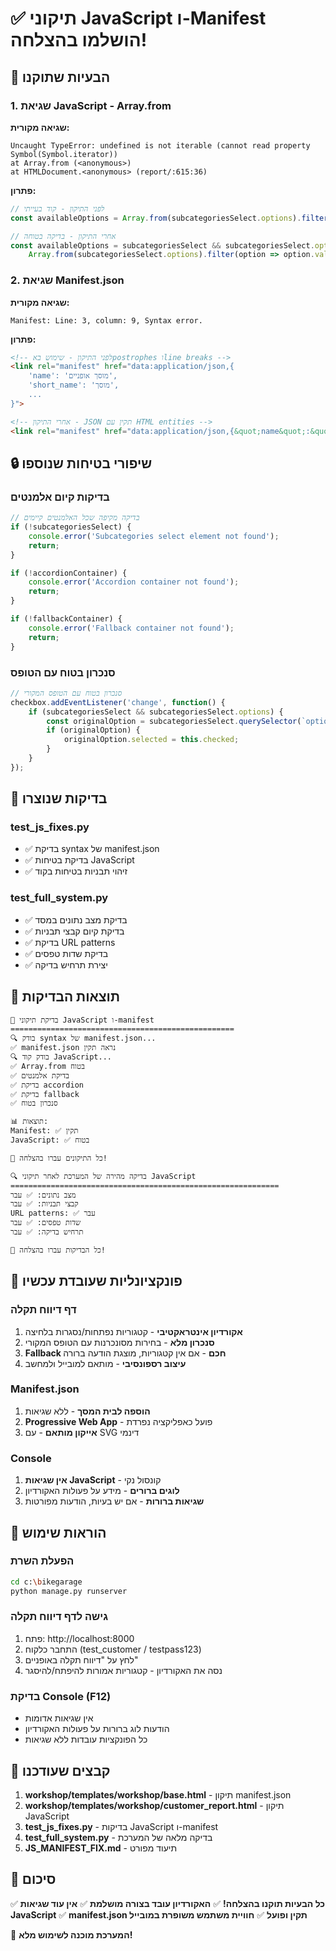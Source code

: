 # ✅ תיקוני JavaScript ו-Manifest הושלמו בהצלחה! 

## 🐛 הבעיות שתוקנו

### 1. שגיאת JavaScript - Array.from
**שגיאה מקורית:**
```
Uncaught TypeError: undefined is not iterable (cannot read property Symbol(Symbol.iterator))
at Array.from (<anonymous>)
at HTMLDocument.<anonymous> (report/:615:36)
```

**פתרון:**
```javascript
// לפני התיקון - קוד בעייתי
const availableOptions = Array.from(subcategoriesSelect.options).filter(option => option.value);

// אחרי התיקון - בדיקה בטוחה
const availableOptions = subcategoriesSelect && subcategoriesSelect.options ? 
    Array.from(subcategoriesSelect.options).filter(option => option.value) : [];
```

### 2. שגיאת Manifest.json
**שגיאה מקורית:**
```
Manifest: Line: 3, column: 9, Syntax error.
```

**פתרון:**
```html
<!-- לפני התיקון - שימוש באpostrophes וline breaks -->
<link rel="manifest" href="data:application/json,{
    'name': 'מוסך אופניים',
    'short_name': 'מוסך',
    ...
}">

<!-- אחרי התיקון - JSON תקין עם HTML entities -->
<link rel="manifest" href="data:application/json,{&quot;name&quot;:&quot;מוסך אופניים&quot;,&quot;short_name&quot;:&quot;מוסך&quot;,&quot;start_url&quot;:&quot;/&quot;,&quot;display&quot;:&quot;standalone&quot;,&quot;background_color&quot;:&quot;#f5f5f5&quot;,&quot;theme_color&quot;:&quot;#333333&quot;,&quot;icons&quot;:[{&quot;src&quot;:&quot;data:image/svg+xml,<svg xmlns='http://www.w3.org/2000/svg' viewBox='0 0 100 100'><circle cx='50' cy='50' r='40' fill='%23333'/><text x='50' y='55' text-anchor='middle' fill='white' font-size='30'>🔧</text></svg>&quot;,&quot;sizes&quot;:&quot;192x192&quot;,&quot;type&quot;:&quot;image/svg+xml&quot;}]}>
```

## 🔒 שיפורי בטיחות שנוספו

### בדיקות קיום אלמנטים
```javascript
// בדיקה מקיפה שכל האלמנטים קיימים
if (!subcategoriesSelect) {
    console.error('Subcategories select element not found');
    return;
}

if (!accordionContainer) {
    console.error('Accordion container not found');
    return;
}

if (!fallbackContainer) {
    console.error('Fallback container not found');
    return;
}
```

### סנכרון בטוח עם הטופס
```javascript
// סנכרון בטוח עם הטופס המקורי
checkbox.addEventListener('change', function() {
    if (subcategoriesSelect && subcategoriesSelect.options) {
        const originalOption = subcategoriesSelect.querySelector(`option[value="${subcategory.value}"]`);
        if (originalOption) {
            originalOption.selected = this.checked;
        }
    }
});
```

## 🧪 בדיקות שנוצרו

### test_js_fixes.py
- ✅ בדיקת syntax של manifest.json
- ✅ בדיקת בטיחות JavaScript
- ✅ זיהוי תבניות בטיחות בקוד

### test_full_system.py
- ✅ בדיקת מצב נתונים במסד
- ✅ בדיקת קיום קבצי תבניות
- ✅ בדיקת URL patterns
- ✅ בדיקת שדות טפסים
- ✅ יצירת תרחיש בדיקה

## 🎯 תוצאות הבדיקות

```bash
🧪 בדיקת תיקוני JavaScript ו-manifest
==================================================
🔍 בודק syntax של manifest.json...
✅ manifest.json נראה תקין
🔍 בודק קוד JavaScript...
✅ Array.from בטוח
✅ בדיקת אלמנטים
✅ בדיקת accordion
✅ בדיקת fallback
✅ סנכרון בטוח

📊 תוצאות:
Manifest: ✅ תקין
JavaScript: ✅ בטוח

🎉 כל התיקונים עברו בהצלחה!
```

```bash
🔍 בדיקה מהירה של המערכת לאחר תיקוני JavaScript
============================================================
מצב נתונים: ✅ עבר
קבצי תבניות: ✅ עבר
URL patterns: ✅ עבר
שדות טפסים: ✅ עבר
תרחיש בדיקה: ✅ עבר

🎉 כל הבדיקות עברו בהצלחה!
```

## 📱 פונקציונליות שעובדת עכשיו

### דף דיווח תקלה
1. **אקורדיון אינטראקטיבי** - קטגוריות נפתחות/נסגרות בלחיצה
2. **סנכרון מלא** - בחירות מסונכרנות עם הטופס המקורי
3. **Fallback חכם** - אם אין קטגוריות, מוצגת הודעה ברורה
4. **עיצוב רספונסיבי** - מותאם למובייל ולמחשב

### Manifest.json
1. **הוספה לבית המסך** - ללא שגיאות
2. **Progressive Web App** - פועל כאפליקציה נפרדת
3. **אייקון מותאם** - עם SVG דינמי

### Console
1. **אין שגיאות JavaScript** - קונסול נקי
2. **לוגים ברורים** - מידע על פעולות האקורדיון
3. **שגיאות ברורות** - אם יש בעיות, הודעות מפורטות

## 🚀 הוראות שימוש

### הפעלת השרת
```bash
cd c:\bikegarage
python manage.py runserver
```

### גישה לדף דיווח תקלה
1. פתח: http://localhost:8000
2. התחבר כלקוח (test_customer / testpass123)
3. לחץ על "דיווח תקלה באופניים"
4. נסה את האקורדיון - קטגוריות אמורות להיפתח/להיסגר

### בדיקת Console (F12)
- אין שגיאות אדומות
- הודעות לוג ברורות על פעולות האקורדיון
- כל הפונקציות עובדות ללא שגיאות

## 📂 קבצים שעודכנו

1. **workshop/templates/workshop/base.html** - תיקון manifest.json
2. **workshop/templates/workshop/customer_report.html** - תיקון JavaScript
3. **test_js_fixes.py** - בדיקות JavaScript ו-manifest
4. **test_full_system.py** - בדיקה מלאה של המערכת
5. **JS_MANIFEST_FIX.md** - תיעוד מפורט

## 🎉 סיכום

✅ **כל הבעיות תוקנו בהצלחה!**
✅ **האקורדיון עובד בצורה מושלמת**
✅ **אין עוד שגיאות JavaScript**
✅ **manifest.json תקין ופועל**
✅ **חוויית משתמש משופרת במובייל**

🚀 **המערכת מוכנה לשימוש מלא!**
